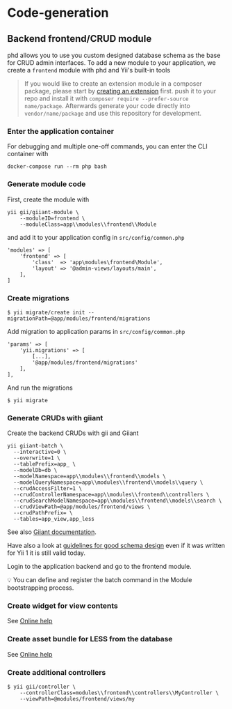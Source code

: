 Code-generation
===============

Backend frontend/CRUD module
-----------------------

phd allows you to use you custom designed database schema as the base for CRUD admin interfaces.
To add a new module to your application, we create a `frontend` module with phd and Yii's built-in tools

> If you would like to create an extension module in a composer package, please start by 
> [creating an extension](44-extension-development.md) first.
> push it to your repo and install it with `composer require --prefer-source name/package`. 
> Afterwards generate your code directly into `vendor/name/package` and use this repository for development.

### Enter the application container

For debugging and multiple one-off commands, you can enter the CLI container with

    docker-compose run --rm php bash

### Generate module code

First, create the module with

    yii gii/giiant-module \
        --moduleID=frontend \
        --moduleClass=app\\modules\\frontend\\Module

and add it to your application config in `src/config/common.php`

    'modules' => [
        'frontend' => [
            'class'  => 'app\modules\frontend\Module',
            'layout' => '@admin-views/layouts/main',
        ],
    ]

### Create migrations

	$ yii migrate/create init --migrationPath=@app/modules/frontend/migrations

Add migration to application params in `src/config/common.php`

    'params' => [
        'yii.migrations' => [
            [...],
            '@app/modules/frontend/migrations'
        ],
    ],

And run the migrations
    
    $ yii migrate


### Generate CRUDs with giiant 

Create the backend CRUDs with gii and Giiant

    yii giiant-batch \
      --interactive=0 \
      --overwrite=1 \
      --tablePrefix=app_ \
      --modelDb=db \
      --modelNamespace=app\\modules\\frontend\\models \
      --modelQueryNamespace=app\\modules\\frontend\\models\\query \
      --crudAccessFilter=1 \
      --crudControllerNamespace=app\\modules\\frontend\\controllers \
      --crudSearchModelNamespace=app\\modules\\frontend\\models\\search \
      --crudViewPath=@app/modules/frontend/views \
      --crudPathPrefix= \
      --tables=app_view,app_less

See also [Giiant documentation](https://github.com/schmunk42/yii2-giiant/blob/master/README.md).

Have also a look at [guidelines for good schema design](http://www.yiiframework.com/wiki/227/guidelines-for-good-schema-design/)
even if it was written for Yii 1 it is still valid today. 

Login to the application backend and go to the frontend module.

:bulb: You can define and register the batch command in the Module bootstrapping process.

### Create widget for view contents

See [Online help](https://github.com/dmstr/docs-phd5/blob/master/help/frontend-twig.md)


### Create asset bundle for LESS from the database

See [Online help](https://github.com/dmstr/docs-phd5/blob/master/help/frontend-less.md)


### Create additional controllers

    $ yii gii/controller \
        --controllerClass=modules\\frontend\\controllers\\MyController \
        --viewPath=@modules/frontend/views/my

